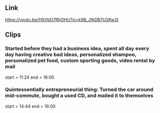 ## Link
https://youtu.be/HSVbD7RhOHU?si=k9B_JfkDB7U2Kw2t

## Clips

### Started before they had a business idea, spent all day every day having creative bad ideas, personalized shampoo, personalized pet food, custom sporting goods, video rental by mail
start = 11:24
end = 16:00

### Quintessentially entrepreneurial thing: Turned the car around mid-commute, bought a used CD, and mailed it to themselves
start = 14:44
end = 16:00